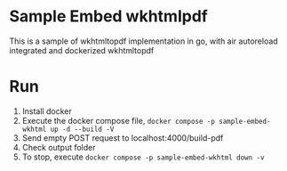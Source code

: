 # Sample Embed wkhtmlpdf

This is a sample of wkhtmltopdf implementation in go, with air autoreload integrated and dockerized wkhtmltopdf

# Run
1. Install docker
2. Execute the docker compose file, `docker compose -p sample-embed-wkhtml up -d --build -V`
3. Send empty POST request to localhost:4000/build-pdf
4. Check output folder
5. To stop, execute `docker compose -p sample-embed-wkhtml down -v`